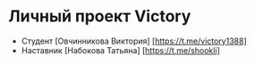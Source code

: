 # Личный проект Victory

* Студент [Овчинникова Виктория] [https://t.me/victory1388]
* Наставник [Набокова Татьяна] [https://t.me/shookli]